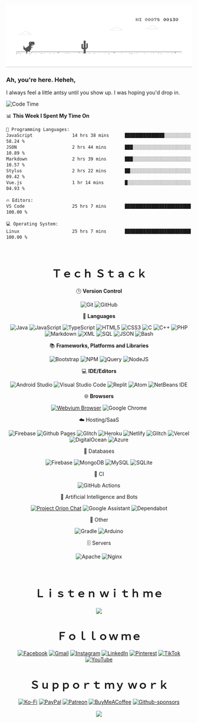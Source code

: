 
<div align="center">
    <img align="center" src="dino.gif">
</div>

### Ah, you're here. Heheh, 
I always feel a little antsy until you show up. I was hoping you'd drop in.

<!--START_SECTION:mrepol742-->
![Code Time](http://img.shields.io/badge/Code%20Time-2%2C181%20hrs%2014%20mins-blue)

📊 **This Week I Spent My Time On** 

```text
💬 Programming Languages: 
JavaScript               14 hrs 38 mins      ███████████████░░░░░░░░░░   58.24 % 
JSON                     2 hrs 44 mins       ███░░░░░░░░░░░░░░░░░░░░░░   10.89 % 
Markdown                 2 hrs 39 mins       ███░░░░░░░░░░░░░░░░░░░░░░   10.57 % 
Stylus                   2 hrs 22 mins       ██░░░░░░░░░░░░░░░░░░░░░░░   09.42 % 
Vue.js                   1 hr 14 mins        █░░░░░░░░░░░░░░░░░░░░░░░░   04.93 % 

🔥 Editors: 
VS Code                  25 hrs 7 mins       █████████████████████████   100.00 % 

💻 Operating System: 
Linux                    25 hrs 7 mins       █████████████████████████   100.00 % 
```


<!--END_SECTION:mrepol742-->

<br>
<div align="center">
   <h1 align="center">Ｔｅｃｈ Ｓｔａｃｋ</h1>


🕒 **Version Control**

![Git](https://img.shields.io/badge/git-%23F05033.svg?style=for-the-badge&logo=git&logoColor=white)
![GitHub](https://img.shields.io/badge/github-%23121011.svg?style=for-the-badge&logo=github&logoColor=white)

📓 **Languages**

![Java](https://img.shields.io/badge/java-%23ED8B00.svg?style=for-the-badge&logo=java&logoColor=white)
![JavaScript](https://img.shields.io/badge/javascript-%23323330.svg?style=for-the-badge&logo=javascript&logoColor=%23F7DF1E)
![TypeScript](https://img.shields.io/badge/typescript-%23007ACC.svg?style=for-the-badge&logo=typescript&logoColor=white)
![HTML5](https://img.shields.io/badge/html5-%23E34F26.svg?style=for-the-badge&logo=html5&logoColor=white)
![CSS3](https://img.shields.io/badge/css3-%231572B6.svg?style=for-the-badge&logo=css3&logoColor=white)
![C](https://img.shields.io/badge/c-%2300599C.svg?style=for-the-badge&logo=c&logoColor=white)
![C++](https://img.shields.io/badge/c++-%2300599C.svg?style=for-the-badge&logo=c%2B%2B&logoColor=white)
![PHP](https://img.shields.io/badge/php-%23777BB4.svg?style=for-the-badge&logo=php&logoColor=white)
![Markdown](https://img.shields.io/badge/markdown-%23000000.svg?style=for-the-badge&logo=markdown&logoColor=white)
![XML](https://img.shields.io/badge/XML-4285f4?style=for-the-badge&logoColor=white)
![SQL](https://img.shields.io/badge/SQL-4285f4?style=for-the-badge&logoColor=white)
![JSON](https://img.shields.io/badge/JSON-4285f4?style=for-the-badge&logoColor=white)
![Bash](https://img.shields.io/badge/Bash-4285f4?style=for-the-badge&logoColor=white)

:books: **Frameworks, Platforms and Libraries**

![Bootstrap](https://img.shields.io/badge/bootstrap-%23563D7C.svg?style=for-the-badge&logo=bootstrap&logoColor=white)
![NPM](https://img.shields.io/badge/NPM-%23CB3837.svg?style=for-the-badge&logo=npm&logoColor=white)
![jQuery](https://img.shields.io/badge/jquery-%230769AD.svg?style=for-the-badge&logo=jquery&logoColor=white)
![NodeJS](https://img.shields.io/badge/node.js-6DA55F?style=for-the-badge&logo=node.js&logoColor=white)

💻 **IDE/Editors**

![Android Studio](https://img.shields.io/badge/Android%20Studio-3DDC84.svg?style=for-the-badge&logo=android-studio&logoColor=white)
![Visual Studio Code](https://img.shields.io/badge/Visual%20Studio%20Code-0078d7.svg?style=for-the-badge&logo=visual-studio-code&logoColor=white)
![Replit](https://img.shields.io/badge/Replit-DD1200?style=for-the-badge&logo=Replit&logoColor=white)
![Atom](https://img.shields.io/badge/Atom-%2366595C.svg?style=for-the-badge&logo=atom&logoColor=white)
![NetBeans IDE](https://img.shields.io/badge/NetBeansIDE-1B6AC6.svg?style=for-the-badge&logo=apache-netbeans-ide&logoColor=white)

:globe_with_meridians: **Browsers**

[![Webvium Browser](https://img.shields.io/badge/Webvium%20Browser-4285f4?style=for-the-badge&logoColor=white)](https://mrepol742.github.io/webvium/)
![Google Chrome](https://img.shields.io/badge/Google%20Chrome-4285F4?style=for-the-badge&logo=GoogleChrome&logoColor=white)

:cloud: Hosting/SaaS

![Firebase](https://img.shields.io/badge/firebase-%23039BE5.svg?style=for-the-badge&logo=firebase)
![Github Pages](https://img.shields.io/badge/github%20pages-121013?style=for-the-badge&logo=github&logoColor=white)
![Glitch](https://img.shields.io/badge/glitch-%233333FF.svg?style=for-the-badge&logo=glitch&logoColor=white)
![Heroku](https://img.shields.io/badge/heroku-%23430098.svg?style=for-the-badge&logo=heroku&logoColor=white)
![Netlify](https://img.shields.io/badge/netlify-%23000000.svg?style=for-the-badge&logo=netlify&logoColor=#00C7B7)
![Glitch](https://img.shields.io/badge/glitch-%233333FF.svg?style=for-the-badge&logo=glitch&logoColor=white)
![Vercel](https://img.shields.io/badge/vercel-%23000000.svg?style=for-the-badge&logo=vercel&logoColor=white)
![DigitalOcean](https://img.shields.io/badge/DigitalOcean-%230167ff.svg?style=for-the-badge&logo=digitalOcean&logoColor=white)
![Azure](https://img.shields.io/badge/azure-%230072C6.svg?style=for-the-badge&logo=microsoftazure&logoColor=white)

:floppy_disk: Databases

![Firebase](https://img.shields.io/badge/Firebase-039BE5?style=for-the-badge&logo=Firebase&logoColor=white)
![MongoDB](https://img.shields.io/badge/MongoDB-%234ea94b.svg?style=for-the-badge&logo=mongodb&logoColor=white)
![MySQL](https://img.shields.io/badge/mysql-%2300f.svg?style=for-the-badge&logo=mysql&logoColor=white)
![SQLite](https://img.shields.io/badge/sqlite-%2307405e.svg?style=for-the-badge&logo=sqlite&logoColor=white)

:microscope: CI

![GitHub Actions](https://img.shields.io/badge/github%20actions-%232671E5.svg?style=for-the-badge&logo=githubactions&logoColor=white)

:robot: Artificial Intelligence and Bots

[![Project Orion Chat](https://img.shields.io/badge/Project%20Orion%20Chat-4285f4?style=for-the-badge&logoColor=white)](https://mrepol742.github.io/project-orion/chat/)
![Google Assistant](https://img.shields.io/badge/google%20assistant-4285F4?style=for-the-badge&logo=google%20assistant&logoColor=white)
![Dependabot](https://img.shields.io/badge/dependabot-025E8C?style=for-the-badge&logo=dependabot&logoColor=white)

:goal_net: Other

![Gradle](https://img.shields.io/badge/Gradle-02303A.svg?style=for-the-badge&logo=Gradle&logoColor=white)
![Arduino](https://img.shields.io/badge/-Arduino-00979D?style=for-the-badge&logo=Arduino&logoColor=white)

:file_cabinet: Servers

![Apache](https://img.shields.io/badge/apache-%23D42029.svg?style=for-the-badge&logo=apache&logoColor=white)
![Nginx](https://img.shields.io/badge/nginx-%23009639.svg?style=for-the-badge&logo=nginx&logoColor=white)


<br>
   <h1 align="center">Ｌｉｓｔｅｎ ｗｉｔｈ ｍｅ</h1>
   <img align="center" src="https://spotify-recently-played-readme.vercel.app/api?user=7xx9e7hwq1qyown0m4ut78pcz&count=10" />

<br>
<h1 align="center">Ｆｏｌｌｏｗ ｍｅ</h1>

[![Facebook](https://img.shields.io/badge/Facebook-%231877F2.svg?style=for-the-badge&logo=Facebook&logoColor=white)](https://facebook.com/melvinjonesrepol)
[![Gmail](https://img.shields.io/badge/Gmail-D14836?style=for-the-badge&logo=gmail&logoColor=white)](mailto:mrepol742@gmail.com)
[![Instagram](https://img.shields.io/badge/Instagram-%23E4405F.svg?style=for-the-badge&logo=Instagram&logoColor=white)](https://instagram.com/melvinjonesrepol)
[![LinkedIn](https://img.shields.io/badge/linkedin-%230077B5.svg?style=for-the-badge&logo=linkedin&logoColor=white)](https://linkedin.com/in/mrepol742)
[![Pinterest](https://img.shields.io/badge/Pinterest-%23E60023.svg?style=for-the-badge&logo=Pinterest&logoColor=white)](https://pinterest.com/mrepol742)
[![TikTok](https://img.shields.io/badge/TikTok-%23000000.svg?style=for-the-badge&logo=TikTok&logoColor=white)](https://tiktok.com/@mrepol742)
[![YouTube](https://img.shields.io/badge/YouTube-%23FF0000.svg?style=for-the-badge&logo=YouTube&logoColor=white)](https://youtube.com/@mrepol742)

<h1 align="center">Ｓｕｐｐｏｒｔ ｍｙ ｗｏｒｋ</h1>


[![Ko-Fi](https://img.shields.io/badge/Ko--fi-F16061?style=for-the-badge&logo=ko-fi&logoColor=white)](https://ko-fi.com/mrepol742)
[![PayPal](https://img.shields.io/badge/PayPal-00457C?style=for-the-badge&logo=paypal&logoColor=white)](https://paypal.me/mrepol742)
[![Patreon](https://img.shields.io/badge/Patreon-F96854?style=for-the-badge&logo=patreon&logoColor=white)](https://www.patreon.com/melvinjonesrepol)
[![BuyMeACoffee](https://img.shields.io/badge/Buy%20Me%20a%20Coffee-ffdd00?style=for-the-badge&logo=buy-me-a-coffee&logoColor=black)](https://www.buymeacoffee.com/mrepol742)
[![Github-sponsors](https://img.shields.io/badge/sponsor-30363D?style=for-the-badge&logo=GitHub-Sponsors&logoColor=#EA4AAA)](https://github.com/sponsors/mrepol742/)


 <img align="center" src="https://capsule-render.vercel.app/api?type=waving&color=gradient&height=80&section=footer">
</div>